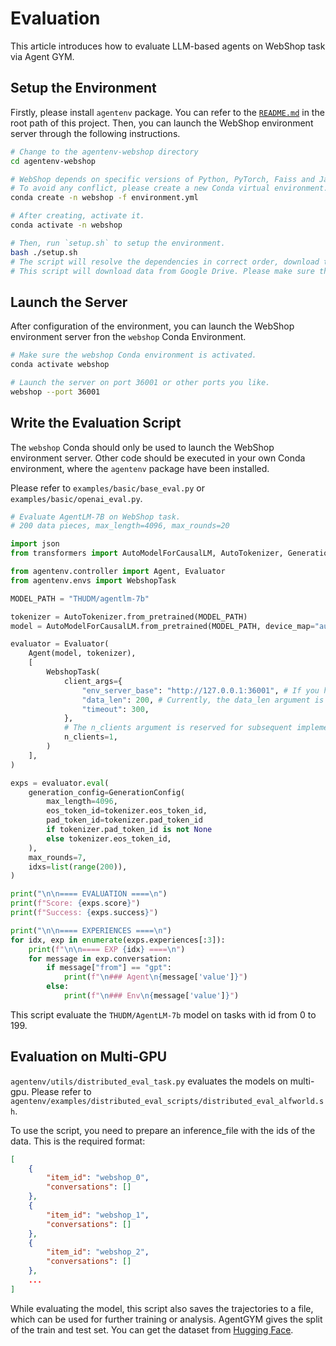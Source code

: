 # Evaluation

This article introduces how to evaluate LLM-based agents on WebShop task via Agent GYM.

## Setup the Environment

Firstly, please install `agentenv` package. You can refer to the [`README.md`](/README.md) in the root path of this project. Then, you can launch the WebShop environment server through the following instructions.

```bash
# Change to the agentenv-webshop directory
cd agentenv-webshop

# WebShop depends on specific versions of Python, PyTorch, Faiss and Java.
# To avoid any conflict, please create a new Conda virtual environment.
conda create -n webshop -f environment.yml

# After creating, activate it.
conda activate -n webshop

# Then, run `setup.sh` to setup the environment.
bash ./setup.sh
# The script will resolve the dependencies in correct order, download the dataset and install the agentenv-webshop server.
# This script will download data from Google Drive. Please make sure that the network is available.
```

## Launch the Server

After configuration of the environment, you can launch the WebShop environment server fron the `webshop` Conda Environment.

```bash
# Make sure the webshop Conda environment is activated.
conda activate webshop

# Launch the server on port 36001 or other ports you like.
webshop --port 36001
```

## Write the Evaluation Script

The `webshop` Conda should only be used to launch the WebShop environment server. Other code should be executed in your own Conda environment, where the `agentenv` package have been installed.

Please refer to `examples/basic/base_eval.py` or  `examples/basic/openai_eval.py`.

```python
# Evaluate AgentLM-7B on WebShop task.
# 200 data pieces, max_length=4096, max_rounds=20

import json
from transformers import AutoModelForCausalLM, AutoTokenizer, GenerationConfig

from agentenv.controller import Agent, Evaluator
from agentenv.envs import WebshopTask

MODEL_PATH = "THUDM/agentlm-7b"

tokenizer = AutoTokenizer.from_pretrained(MODEL_PATH)
model = AutoModelForCausalLM.from_pretrained(MODEL_PATH, device_map="auto", trust_remote_code=True).eval()

evaluator = Evaluator(
    Agent(model, tokenizer),
    [
        WebshopTask(
            client_args={
                "env_server_base": "http://127.0.0.1:36001", # If you have modified the port, modify it here.
                "data_len": 200, # Currently, the data_len argument is of no use. It will be removed in future versions.
                "timeout": 300,
            },
            # The n_clients argument is reserved for subsequent implementations of batch generation. Please leave it at 1.
            n_clients=1,
        )
    ],
)

exps = evaluator.eval(
    generation_config=GenerationConfig(
        max_length=4096,
        eos_token_id=tokenizer.eos_token_id,
        pad_token_id=tokenizer.pad_token_id
        if tokenizer.pad_token_id is not None
        else tokenizer.eos_token_id,
    ),
    max_rounds=7,
    idxs=list(range(200)),
)

print("\n\n==== EVALUATION ====\n")
print(f"Score: {exps.score}")
print(f"Success: {exps.success}")

print("\n\n==== EXPERIENCES ====\n")
for idx, exp in enumerate(exps.experiences[:3]):
    print(f"\n\n==== EXP {idx} ====\n")
    for message in exp.conversation:
        if message["from"] == "gpt":
            print(f"\n### Agent\n{message['value']}")
        else:
            print(f"\n### Env\n{message['value']}")

```

This script evaluate the `THUDM/AgentLM-7b` model on tasks with id from 0 to 199.

## Evaluation on Multi-GPU

`agentenv/utils/distributed_eval_task.py` evaluates the models on multi-gpu. Please refer to `agentenv/examples/distributed_eval_scripts/distributed_eval_alfworld.sh`.

To use the script, you need to prepare an inference_file with the ids of the data. This is the required format:

```json
[
    {
        "item_id": "webshop_0",
        "conversations": []
    },
    {
        "item_id": "webshop_1",
        "conversations": []
    },
    {
        "item_id": "webshop_2",
        "conversations": []
    },
    ...
]
```

While evaluating the model, this script also saves the trajectories to a file, which can be used for further training or analysis. AgentGYM gives the split of the train and test set. You can get the dataset from [Hugging Face](https://huggingface.co/AgentGym).
